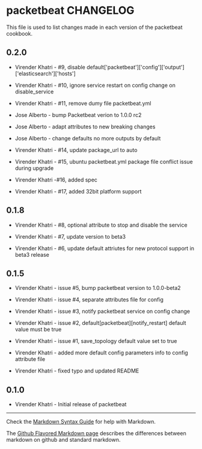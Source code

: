 packetbeat CHANGELOG
====================

This file is used to list changes made in each version of the packetbeat cookbook.

0.2.0
-----

- Virender Khatri - #9, disable default['packetbeat']['config']['output']['elasticsearch']['hosts']

- Virender Khatri - #10, ignore service restart on config change on disable_service

- Virender Khatri - #11, remove dumy file packetbeat.yml

- Jose Alberto - bump Packetbeat verion to 1.0.0 rc2

- Jose Alberto - adapt attributes to new breaking changes

- Jose Alberto - change defaults no more outputs by default

- Virender Khatri - #14, update package_url to auto

- Virender Khatri - #15, ubuntu packetbeat.yml package file conflict issue during upgrade

- Virender Khatri -#16, added spec

- Virender Khatri - #17, added 32bit platform support

0.1.8
-----

- Virender Khatri - #8, optional attribute to stop and disable the service

- Virender Khatri - #7, update version to beta3

- Virender Khatri - #6, update default attriutes for new protocol support in beta3 release

0.1.5
-----

- Virender Khatri - issue #5, bump packetbeat version to 1.0.0-beta2

- Virender Khatri - issue #4, separate attributes file for config

- Virender Khatri - issue #3, notify packetbeat service on config change

- Virender Khatri - issue #2, default[packetbeat][notify_restart] default value must be true

- Virender Khatri - issue #1, save_topology default value set to true

- Virender Khatri - added more default config parameters info to config attribute file

- Virender Khatri - fixed typo and updated README

0.1.0
-----

- Virender Khatri - Initial release of packetbeat

- - -
Check the [Markdown Syntax Guide](http://daringfireball.net/projects/markdown/syntax) for help with Markdown.

The [Github Flavored Markdown page](http://github.github.com/github-flavored-markdown/) describes the differences between markdown on github and standard markdown.
